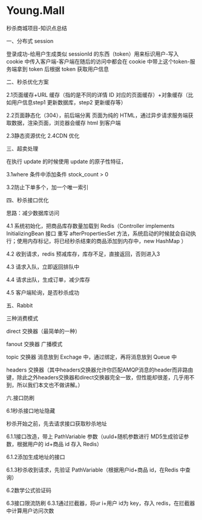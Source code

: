 # Young.Mall
秒杀商城项目-知识点总结


一、分布式 session

 登录成功-给用户生成类似 sessionId 的东西（token）用来标识用户-写入 cookie 中传入客户端-客户端在随后的访问中都会在 cookie 中带上这个token-服务端拿到 token 后根据 token 获取用户信息


二、秒杀优化方案

   2.1页面缓存+URL 缓存（指的是不同的详情 ID 对应的页面缓存）+对象缓存（比如用户信息step1 更新数据库，step2 更新缓存等）
   
   2.2页面静态化（304），前后端分离
     页面为纯的 HTML，通过异步请求服务端获取数据，渲染页面，浏览器会缓存 html 到客户端
   
   2.3静态资源优化
	 2.4CDN 优化


三、超卖处理

   在执行 update 的时候使用 update 的原子性特征，
   
   3.1where 条件中添加条件 stock_count > 0
   
   3.2防止下单多个，加一个唯一索引



四、秒杀接口优化

  思路：减少数据库访问
  
  4.1 系统初始化，把商品库存数量加载到 Redis（Controller implements InitializingBean 接口 重写 afterPropertiesSet 方法，系统启动的时候就会自动执行；使用内存标记，将已经秒杀结束的商品添加到内存中，new HashMap ）
  
  4.2 收到请求，redis 预减库存，库存不足，直接返回，否则进入3
  
  4.3 请求入队，立即返回排队中
  
  4.4 请求出队，生成订单，减少库存
  
  4.5 客户端轮询，是否秒杀成功


五、Rabbit

  三种消费模式
  
  direct 交换器（最简单的一种）
  
  fanout 交换器 广播模式
  
  topic 交换器
   消息放到 Exchage 中，通过绑定，再将消息放到 Queue 中
  
  headers 交换器（其中headers交换器允许你匹配AMQP消息的header而非路由键，除此之外headers交换器和direct交换器完全一致，但性能却很差，几乎用不到，所以我们本文也不做讲解。） 



六.接口防刷

  6.1秒杀接口地址隐藏
  
   秒杀开始之前，先去请求接口获取秒杀地址
   
   6.1.1接口改造，带上 PathVariable 参数（uuId+随机参数进行 MD5生成验证参数，根据用户的 id+商品 id 存入 Redis）
   
   6.1.2添加生成地址的接口
   
   6.1.3秒杀收到请求，先验证 PathVariable（根据用户id+商品 id，在Redis 中查询）
   
  6.2数学公式验证码
  
  6.3接口限流防刷
   6.3.1通过拦截器，将ur i+用户 id为 key，存入 redis，在拦截器中计算用户访问次数

